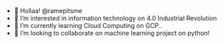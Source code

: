 - 👋  Hollaa! @ramepitsme
- 👀  I’m interested in information technology on 4.0 Industrial Revolution
- 🌱  I’m currently learning Cloud Computing on GCP..
- 💞️  I’m looking to collaborate on machine learning project on python!
